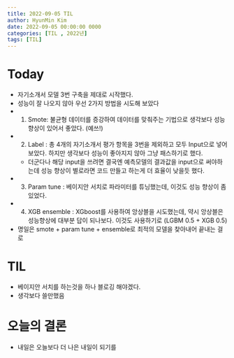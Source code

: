 ```yaml
---
title: 2022-09-05 TIL
author: HyunMin Kim
date: 2022-09-05 00:00:00 0000
categories: [TIL , 2022년]
tags: [TIL]
---
```


# Today
- 자기소개서 모델 3번 구축을 제대로 시작했다.
- 성능이 잘 나오지 않아 우선 2가지 방법을 시도해 보았다
- 1) Smote: 불균형 데이터를 증강하여 데이터를 맞춰주는 기법으로 생각보다 성능 향상이 있어서 좋았다. (예쓰!)
- 2) Label : 총 4개의 자기소개서 평가 항목을 3번을 제외하고 모두 Input으로 넣어보았다. 하지만 생각보다 성능이 좋아지지 않아 그냥 패스하기로 했다.
    - 더군다나 해당 input을 쓰려면 결국엔 예측모델의 결과값을 input으로 써야하는데 성능 향상이 별로라면 코드 만들고 하는게 더 효율이 낮을듯 했다.
- 3) Param tune : 베이지안 서치로 파라미터를 튜닝했는데, 이것도 성능 향상이 좀 있었다.
- 4) XGB ensemble : XGboost를 사용하여 앙상블을 시도했는데, 약시 앙상블은 성능향상에 대부분 답이 되나보다. 이것도 사용하기로 (LGBM 0.5 + XGB 0.5)
- 명일은 smote + param tune + ensemble로 최적의 모델을 찾아내어 끝내는 걸로

# TIL
- 베이지안 서치를 하는것을 하나 블로깅 해야겠다.
- 생각보다 쓸만했음

# 오늘의 결론
- 내일은 오늘보다 더 나은 내일이 되기를